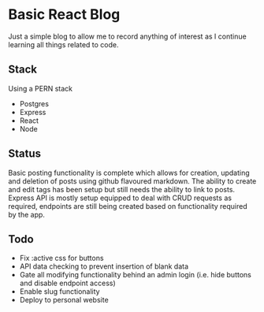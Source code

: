# Basic React Blog
Just a simple blog to allow me to record anything of interest as I continue learning all things related to code. 

## Stack
Using a PERN stack
- Postgres
- Express
- React
- Node

## Status
Basic posting functionality is complete which allows for creation, updating and deletion of posts using github flavoured markdown.
The ability to create and edit tags has been setup but still needs the ability to link to posts.
Express API is mostly setup equipped to deal with CRUD requests as required, endpoints are still being created based on functionality required by the app. 

## Todo 
- Fix :active css for buttons 
- API data checking to prevent insertion of blank data
- Gate all modifying functionality behind an admin login (i.e. hide buttons and disable endpoint access)
- Enable slug functionality
- Deploy to personal website